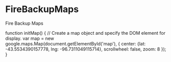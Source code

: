 # FireBackupMaps
Fire Backup Maps

function initMap() {
  // Create a map object and specify the DOM element for display.
  var map = new google.maps.Map(document.getElementById('map'), {
    center: {lat: -43.5534390157778, lng: -96.7311049115714},
    scrollwheel: false,
    zoom: 8
  });
}
